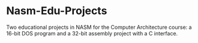 # Nasm-Edu-Projects
Two educational projects in NASM for the Computer Architecture course: a 16-bit DOS program and a 32-bit assembly project with a C interface.
